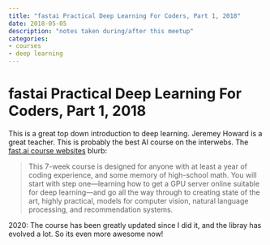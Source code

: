 ```yaml
---
title: "fastai Practical Deep Learning For Coders, Part 1, 2018"
date: 2018-05-05
description: "notes taken during/after this meetup"
categories:
- courses
- deep learning
---
```


# fastai Practical Deep Learning For Coders, Part 1, 2018

This is a great top down introduction to deep learning. Jeremey Howard is a great teacher. This is probably the best AI course on the interwebs. The [fast.ai course websites](http://course.fast.ai/) blurb:

> This 7-week course is designed for anyone with at least a year of coding experience, and some memory of high-school math. You will start with step one—learning how to get a GPU server online suitable for deep learning—and go all the way through to creating state of the art, highly practical, models for computer vision, natural language processing, and recommendation systems.

2020: The course has been greatly updated since I did it, and the libray has evolved a lot. So its even more awesome now!